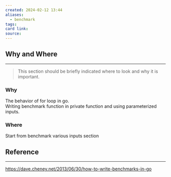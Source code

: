 ```yaml
---
created: 2024-02-12 13:44
aliases:
  - benchmark
tags: 
card link: 
source:
---
```

## Why and Where
---
> This section should be briefly indicated where to look and why it is important.

### Why

The behavior of for loop in go.  
Writing benchmark function in private function and using parameterized inputs.

### Where

Start from benchmark various inputs section

## Reference

---

<https://dave.cheney.net/2013/06/30/how-to-write-benchmarks-in-go>